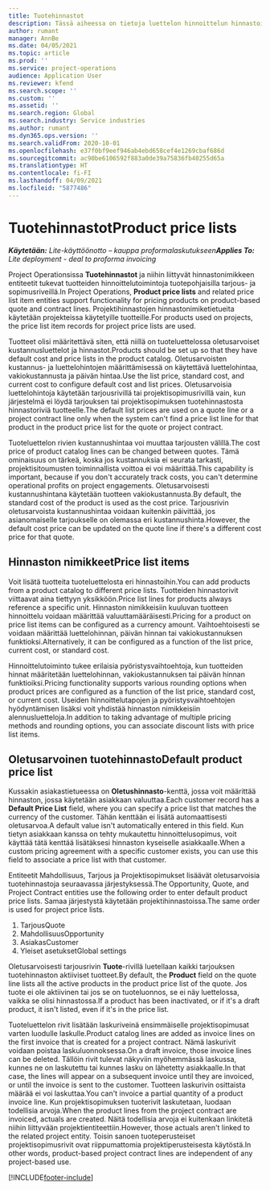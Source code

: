 ```yaml
---
title: Tuotehinnastot
description: Tässä aiheessa on tietoja luettelon hinnoittelun hinnastoista, joita käytetään projektitarjouksissa ja sopimuksissa.
author: rumant
manager: AnnBe
ms.date: 04/05/2021
ms.topic: article
ms.prod: ''
ms.service: project-operations
audience: Application User
ms.reviewer: kfend
ms.search.scope: ''
ms.custom: ''
ms.assetid: ''
ms.search.region: Global
ms.search.industry: Service industries
ms.author: rumant
ms.dyn365.ops.version: ''
ms.search.validFrom: 2020-10-01
ms.openlocfilehash: e37f0bf9eef946ab4ebd658cef4e1269cbaf686d
ms.sourcegitcommit: ac90be6106592f883a0de39a75836fb40255d65a
ms.translationtype: HT
ms.contentlocale: fi-FI
ms.lasthandoff: 04/09/2021
ms.locfileid: "5877486"
---
```

# <a name="product-price-lists"></a><span data-ttu-id="b36f2-103">Tuotehinnastot</span><span class="sxs-lookup"><span data-stu-id="b36f2-103">Product price lists</span></span>

<span data-ttu-id="b36f2-104">_**Käytetään:** Lite-käyttöönotto – kauppa proformalaskutukseen_</span><span class="sxs-lookup"><span data-stu-id="b36f2-104">_**Applies To:** Lite deployment - deal to proforma invoicing_</span></span>

 <span data-ttu-id="b36f2-105">Project Operationsissa **Tuotehinnastot** ja niihin liittyvät hinnastonimikkeen entiteetit tukevat tuotteiden hinnoittelutoimintoja tuotepohjaisilla tarjous- ja sopimusriveillä.</span><span class="sxs-lookup"><span data-stu-id="b36f2-105">In Project Operations, **Product price lists** and related price list item entities support functionality for pricing products on product-based quote and contract lines.</span></span> <span data-ttu-id="b36f2-106">Projektihinnastojen hinnastonimiketietueita käytetään projekteissa käytetyille tuotteille.</span><span class="sxs-lookup"><span data-stu-id="b36f2-106">For products used on projects, the price list item records for project price lists are used.</span></span> 

<span data-ttu-id="b36f2-107">Tuotteet olisi määritettävä siten, että niillä on tuoteluettelossa oletusarvoiset kustannusluettelot ja hinnastot.</span><span class="sxs-lookup"><span data-stu-id="b36f2-107">Products should be set up so that they have default cost and price lists in the product catalog.</span></span> <span data-ttu-id="b36f2-108">Oletusarvoisten kustannus- ja luettelohintojen määrittämisessä on käytettävä luettelohintaa, vakiokustannusta ja päivän hintaa.</span><span class="sxs-lookup"><span data-stu-id="b36f2-108">Use the list price, standard cost, and current cost to configure default cost and list prices.</span></span> <span data-ttu-id="b36f2-109">Oletusarvoisia luettelohintoja käytetään tarjousrivillä tai projektisopimusrivillä vain, kun järjestelmä ei löydä tarjouksen tai projektisopimuksen tuotehinnastosta hinnastoriviä tuotteelle.</span><span class="sxs-lookup"><span data-stu-id="b36f2-109">The default list prices are used on a quote line or a project contract line only when the system can't find a price list line for that product in the product price list for the quote or project contract.</span></span>

<span data-ttu-id="b36f2-110">Tuoteluettelon rivien kustannushintaa voi muuttaa tarjousten välillä.</span><span class="sxs-lookup"><span data-stu-id="b36f2-110">The cost price of product catalog lines can be changed between quotes.</span></span> <span data-ttu-id="b36f2-111">Tämä ominaisuus on tärkeä, koska jos kustannuksia ei seurata tarkasti, projektisitoumusten toiminnallista voittoa ei voi määrittää.</span><span class="sxs-lookup"><span data-stu-id="b36f2-111">This capability is important, because if you don't accurately track costs, you can't determine operational profits on project engagements.</span></span> <span data-ttu-id="b36f2-112">Oletusarvoisesti kustannushintana käytetään tuotteen vakiokustannusta.</span><span class="sxs-lookup"><span data-stu-id="b36f2-112">By default, the standard cost of the product is used as the cost price.</span></span> <span data-ttu-id="b36f2-113">Tarjousrivin oletusarvoista kustannushintaa voidaan kuitenkin päivittää, jos asianomaiselle tarjoukselle on olemassa eri kustannushinta.</span><span class="sxs-lookup"><span data-stu-id="b36f2-113">However, the default cost price can be updated on the quote line if there's a different cost price for that quote.</span></span>

## <a name="price-list-items"></a><span data-ttu-id="b36f2-114">Hinnaston nimikkeet</span><span class="sxs-lookup"><span data-stu-id="b36f2-114">Price list items</span></span>

<span data-ttu-id="b36f2-115">Voit lisätä tuotteita tuoteluettelosta eri hinnastoihin.</span><span class="sxs-lookup"><span data-stu-id="b36f2-115">You can add products from a product catalog to different price lists.</span></span> <span data-ttu-id="b36f2-116">Tuotteiden hinnastorivit viittaavat aina tiettyyn yksikköön.</span><span class="sxs-lookup"><span data-stu-id="b36f2-116">Price list lines for products always reference a specific unit.</span></span> <span data-ttu-id="b36f2-117">Hinnaston nimikkeisiin kuuluvan tuotteen hinnoittelu voidaan määrittää valuuttamääräisesti.</span><span class="sxs-lookup"><span data-stu-id="b36f2-117">Pricing for a product on price list items can be configured as a currency amount.</span></span> <span data-ttu-id="b36f2-118">Vaihtoehtoisesti se voidaan määrittää luettelohinnan, päivän hinnan tai vakiokustannuksen funktioksi.</span><span class="sxs-lookup"><span data-stu-id="b36f2-118">Alternatively, it can be configured as a function of the list price, current cost, or standard cost.</span></span>

<span data-ttu-id="b36f2-119">Hinnoittelutoiminto tukee erilaisia pyöristysvaihtoehtoja, kun tuotteiden hinnat määritetään luettelohinnan, vakiokustannuksen tai päivän hinnan funktioiksi.</span><span class="sxs-lookup"><span data-stu-id="b36f2-119">Pricing functionality supports various rounding options when product prices are configured as a function of the list price, standard cost, or current cost.</span></span> <span data-ttu-id="b36f2-120">Useiden hinnoittelutapojen ja pyöristysvaihtoehtojen hyödyntämisen lisäksi voit yhdistää hinnaston nimikkeisiin alennusluetteloja.</span><span class="sxs-lookup"><span data-stu-id="b36f2-120">In addition to taking advantage of multiple pricing methods and rounding options, you can associate discount lists with price list items.</span></span> 

 
## <a name="default-product-price-list"></a><span data-ttu-id="b36f2-121">Oletusarvoinen tuotehinnasto</span><span class="sxs-lookup"><span data-stu-id="b36f2-121">Default product price list</span></span>
<span data-ttu-id="b36f2-122">Kussakin asiakastietueessa on **Oletushinnasto**-kenttä, jossa voit määrittää hinnaston, jossa käytetään asiakkaan valuuttaa.</span><span class="sxs-lookup"><span data-stu-id="b36f2-122">Each customer record has a **Default Price List** field, where you can specify a price list that matches the currency of the customer.</span></span> <span data-ttu-id="b36f2-123">Tähän kenttään ei lisätä automaattisesti oletusarvoa.</span><span class="sxs-lookup"><span data-stu-id="b36f2-123">A default value isn't automatically entered in this field.</span></span> <span data-ttu-id="b36f2-124">Kun tietyn asiakkaan kanssa on tehty mukautettu hinnoittelusopimus, voit käyttää tätä kenttää lisätäksesi hinnaston kyseiselle asiakkaalle.</span><span class="sxs-lookup"><span data-stu-id="b36f2-124">When a custom pricing agreement with a specific customer exists, you can use this field to associate a price list with that customer.</span></span>

<span data-ttu-id="b36f2-125">Entiteetit Mahdollisuus, Tarjous ja Projektisopimukset lisäävät oletusarvoisia tuotehinnastoja seuraavassa järjestyksessä.</span><span class="sxs-lookup"><span data-stu-id="b36f2-125">The Opportunity, Quote, and Project Contract entities use the following order to enter default product price lists.</span></span> <span data-ttu-id="b36f2-126">Samaa järjestystä käytetään projektihinnastoissa.</span><span class="sxs-lookup"><span data-stu-id="b36f2-126">The same order is used for project price lists.</span></span>

1.  <span data-ttu-id="b36f2-127">Tarjous</span><span class="sxs-lookup"><span data-stu-id="b36f2-127">Quote</span></span>
2.  <span data-ttu-id="b36f2-128">Mahdollisuus</span><span class="sxs-lookup"><span data-stu-id="b36f2-128">Opportunity</span></span>
3.  <span data-ttu-id="b36f2-129">Asiakas</span><span class="sxs-lookup"><span data-stu-id="b36f2-129">Customer</span></span>
4.  <span data-ttu-id="b36f2-130">Yleiset asetukset</span><span class="sxs-lookup"><span data-stu-id="b36f2-130">Global settings</span></span> 

<span data-ttu-id="b36f2-131">Oletusarvoisesti tarjousrivin **Tuote**-rivillä luetellaan kaikki tarjouksen tuotehinnaston aktiiviset tuotteet.</span><span class="sxs-lookup"><span data-stu-id="b36f2-131">By default, the **Product** field on the quote line lists all the active products in the product price list of the quote.</span></span> <span data-ttu-id="b36f2-132">Jos tuote ei ole aktiivinen tai jos se on tuoteluonnos, se ei näy luettelossa, vaikka se olisi hinnastossa.</span><span class="sxs-lookup"><span data-stu-id="b36f2-132">If a product has been inactivated, or if it's a draft product, it isn't listed, even if it's in the price list.</span></span> 

<span data-ttu-id="b36f2-133">Tuoteluettelon rivit lisätään laskuriveinä ensimmäiselle projektisopimusat varten luodulle laskulle.</span><span class="sxs-lookup"><span data-stu-id="b36f2-133">Product catalog lines are added as invoice lines on the first invoice that is created for a project contract.</span></span> <span data-ttu-id="b36f2-134">Nämä laskurivit voidaan poistaa laskuluonnoksessa.</span><span class="sxs-lookup"><span data-stu-id="b36f2-134">On a draft invoice, those invoice lines can be deleted.</span></span> <span data-ttu-id="b36f2-135">Tällöin rivit tulevat näkyviin myöhemmässä laskussa, kunnes ne on laskutettu tai kunnes lasku on lähetetty asiakkaalle.</span><span class="sxs-lookup"><span data-stu-id="b36f2-135">In that case, the lines will appear on a subsequent invoice until they are invoiced, or until the invoice is sent to the customer.</span></span> <span data-ttu-id="b36f2-136">Tuotteen laskurivin osittaista määrää ei voi laskuttaa.</span><span class="sxs-lookup"><span data-stu-id="b36f2-136">You can't invoice a partial quantity of a product invoice line.</span></span> <span data-ttu-id="b36f2-137">Kun projektisopimuksen tuoterivit laskutetaan, luodaan todellisia arvoja.</span><span class="sxs-lookup"><span data-stu-id="b36f2-137">When the product lines from the project contract are invoiced, actuals are created.</span></span> <span data-ttu-id="b36f2-138">Näitä todellisia arvoja ei kuitenkaan linkitetä niihin liittyvään projektientiteettiin.</span><span class="sxs-lookup"><span data-stu-id="b36f2-138">However, those actuals aren't linked to the related project entity.</span></span> <span data-ttu-id="b36f2-139">Toisin sanoen tuoteperusteiset projektisopimusrivit ovat riippumattomia projektiperusteisesta käytöstä.</span><span class="sxs-lookup"><span data-stu-id="b36f2-139">In other words, product-based project contract lines are independent of any project-based use.</span></span> 


[!INCLUDE[footer-include](../includes/footer-banner.md)]
